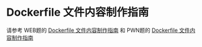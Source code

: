 # Dockerfile 文件内容制作指南
请参考 WEB题的 [Dockerfile 文件内容制作指南](/分类出题指南/3.%20分类/WEB（Web安全）/上传内容标准/Dockerfile%20文件内容制作指南.html) 和 PWN题的 [Dockerfile 文件内容制作指南](/分类出题指南/3.%20分类/PWN（二进制安全）/上传内容标准/Dockerfile%20文件内容制作指南.html)